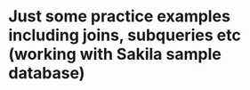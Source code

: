 # Just some practice examples including joins, subqueries etc (working with Sakila sample database)
